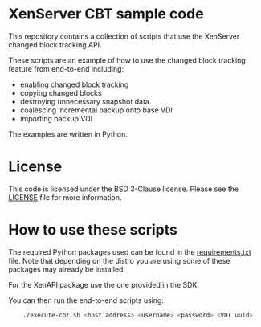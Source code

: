 # XenServer CBT sample code
This repository contains a collection of scripts that use the XenServer changed block tracking API. 

These scripts are an example of how to use the changed block tracking feature from end-to-end including:
* enabling changed block tracking
* copying changed blocks
* destroying unnecessary snapshot data.
* coalescing incremental backup onto base VDI 
* importing backup VDI

The examples are written in Python.

# License
This code is licensed under the BSD 3-Clause license. Please see the [LICENSE](LICENSE) file for more information.

# How to use these scripts
The required Python packages used can be found in the [requirements.txt](requirements.txt) file. Note that depending on the distro you are using some of these packages may already be installed.

For the XenAPI package use the one provided in the SDK. 

You can then run the end-to-end scripts using:
```bash
    ./execute-cbt.sh <host address> <username> <password> <VDI uuid>
```
